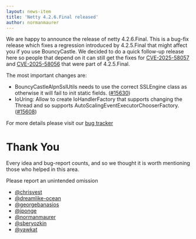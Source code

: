 ```yaml
---
layout: news-item
title: 'Netty 4.2.6.Final released'
author: normanmaurer
---
```


We are happy to announce the release of netty 4.2.6.Final. This is a bug-fix release which fixes a regression introduced by 4.2.5.Final that might affect you if you use BouncyCastle.
We decided to do a quick follow-up release here so people that depend on it can still get the fixes for [CVE-2025-58057](https://github.com/netty/netty/security/advisories/GHSA-3p8m-j85q-pgmj) and [CVE-2025-58056](https://github.com/netty/netty/security/advisories/GHSA-fghv-69vj-qj49) that were part of 4.2.5.Final.

The most important changes are:

* BouncyCastleAlpnSslUtils needs to use the correct SSLEngine class as otherwise it will fail to init static fields. ([#15630](https://github.com/netty/netty/pull/15630))
* IoUring: Allow to create IoHandlerFactory that supports changing the Thread and so supports AutoScalingEventExecutorChooserFactory. ([#15608](https://github.com/netty/netty/pull/15608))

For more details please visit our [bug tracker](https://github.com/netty/netty/issues?q=milestone%3A4.2.6.Final+is%3Aclosed)

# Thank You

Every idea and bug-report counts, and so we thought it is worth mentioning those who helped in this area.

Please report an unintended omission
* [@chrisvest](https://github.com/chrisvest)
* [@dreamlike-ocean](https://github.com/dreamlike-ocean)
* [@georgebanasios](https://github.com/georgebanasios)
* [@jponge](https://github.com/jponge)
* [@normanmaurer](https://github.com/normanmaurer)
* [@sberyozkin](https://github.com/sberyozkin)
* [@yawkat](https://github.com/yawkat)